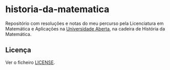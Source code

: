 # historia-da-matematica

Repositório com resoluções e notas do meu percurso pela Licenciatura em
Matemática e Aplicações na [Universidade Aberta](https://uab.pt), na cadeira
de História da Matemática.

## Licença

Ver o ficheiro [LICENSE](LICENSE).
